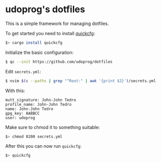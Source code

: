 # udoprog's dotfiles

This is a simple framework for managing dotfiles.

To get started you need to install [quickcfg]:

```bash
$> cargo install quickcfg
```

Initialize the basic configuration:

```bash
$ qc --init https://github.com/udoprog/dotfiles
```

Edit `secrets.yml`:

```bash
$ nvim $(c --paths | grep "^Root:" | awk '{print $2}')/secrets.yml
```

With this:

```
mutt_signature: John-John Tedro
profile_name: John-John Tedro
name: John-John Tedro
gpg_key: AABBCC
user: udoprog
```

Make sure to chmod it to something suitable:

```bash
$> chmod 0200 secrets.yml
```

After this you can now run `quickcfg`:

```bash
$> quickcfg
```

[quickcfg]: https://github.com/udoprog/quickcfg
